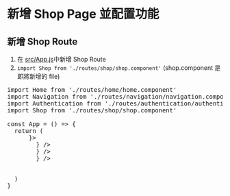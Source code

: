 # 新增 Shop Page 並配置功能

## 新增 Shop Route

1. 在 <u>src/App.js</u>中新增 Shop Route
2. `import Shop from './routes/shop/shop.component'` (shop.component 是即將新增的 file)

<pre>
import Home from './routes/home/home.component'
import Navigation from './routes/navigation/navigation.component'
import Authentication from './routes/authentication/authentication.component.jsx'
import Shop from './routes/shop/shop.component'

const App = () => {
  return (
      <Route path="/" element={<Navigation />}>
        <Route index element={<Home />} />
        <Route path='auth' element={<Authentication />} />
        <Route path='shop' element={<Shop />} />
      </Route>
    </Routes>
  )
}
</pre>
